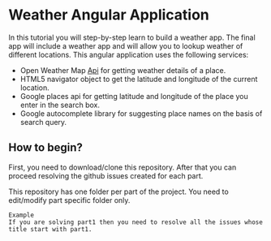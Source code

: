 # Weather Angular Application

In this tutorial you will step-by-step learn to build a weather app. The final app will include a weather app and will allow you to lookup weather of different locations. This angular application uses the following services: 
* Open Weather Map [Api](http://openweathermap.org/current) for getting weather details of a place.
* HTML5 navigator object to get the latitude and longitude of the current location.
* Google places api for getting latitude and longitude of the place you enter in the search box.
* Google autocomplete library for suggesting place names on the basis of search query. 


## How to begin?

First, you need to download/clone this repository. After that you can proceed resolving the github issues created for each part.  

This repository has one folder per part of the project. You need to edit/modify part specific folder only.

```
Example  
If you are solving part1 then you need to resolve all the issues whose title start with part1.
```